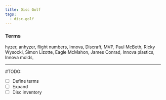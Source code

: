 ```yaml
---
title: Disc Golf
tags:
  - disc-golf
---
```

### Terms
hyzer, anhyzer, flight numbers, Innova, Discraft, MVP, Paul McBeth, Ricky Wysocki, Simon Lizotte, Eagle McMahon, James Conrad, Innova plastics, Innova molds,

---

#TODO:
- [ ] Define terms
- [ ] Expand
- [ ] Disc inventory